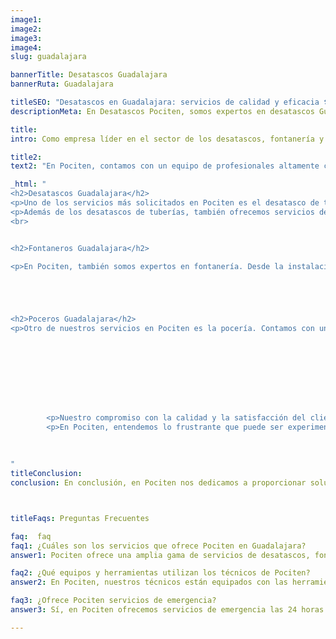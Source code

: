 ```yaml
---
image1:
image2:
image3:
image4:
slug: guadalajara

bannerTitle: Desatascos Guadalajara
bannerRuta: Guadalajara

titleSEO: "Desatascos en Guadalajara: servicios de calidad y eficacia 🛠️ Desatascos Pociten"
descriptionMeta: En Desatascos Pociten, somos expertos en desatascos Guadalajara, brindando servicios profesionales y eficientes para resolver cualquier problema de atasco en tuberías y alcantarillas. ¡Contáctanos ya!

title: 
intro: Como empresa líder en el sector de los desatascos, fontanería y pocería en Guadalajara, en Pociten nos enorgullece ofrecer nuestros servicios de alta calidad a nuestros clientes. Desde nuestros inicios, nos hemos dedicado a proporcionar soluciones efectivas y duraderas a los problemas de tuberías, desagües y saneamiento en hogares, empresas y comunidades de Guadalajara.

title2: 
text2: "En Pociten, contamos con un equipo de profesionales altamente capacitados y experimentados en el campo de los desatascos, fontanería y pocería. Nuestros técnicos están equipados con las herramientas y equipos más avanzados para llevar a cabo cualquier tipo de trabajo de manera rápida y eficiente. Ya sea que necesite desatascar una tubería en su hogar o realizar trabajos de fontanería en su negocio, podemos ayudarlo."

_html: "
<h2>Desatascos Guadalajara</h2>
<p>Uno de los servicios más solicitados en Pociten es el desatasco de tuberías. Ya sea que se trate de un bloqueo en una tubería de su hogar o un problema más grande en las tuberías de una empresa o comunidad, nuestros técnicos están capacitados para identificar el problema y encontrar la solución adecuada. Utilizamos tecnología avanzada para localizar y solucionar el problema de manera rápida y efectiva.</p>
<p>Además de los desatascos de tuberías, también ofrecemos servicios de limpieza de alcantarillado y desagües. La limpieza regular de estos sistemas es crucial para garantizar el buen funcionamiento de su hogar o negocio, así como para prevenir problemas mayores en el futuro. En Pociten, ofrecemos servicios de limpieza de alta calidad a precios asequibles.</p>
<br>


<h2>Fontaneros Guadalajara</h2>

<p>En Pociten, también somos expertos en fontanería. Desde la instalación de tuberías y grifos hasta la reparación de fugas y roturas en tuberías, nuestros técnicos tienen el conocimiento y la experiencia necesarios para realizar cualquier tipo de trabajo de fontanería en su hogar o negocio. Ofrecemos servicios de fontanería de alta calidad a precios razonables para nuestros clientes.</p>





<h2>Poceros Guadalajara</h2>
<p>Otro de nuestros servicios en Pociten es la pocería. Contamos con un equipo de técnicos capacitados para realizar cualquier trabajo relacionado con la pocería, incluyendo la instalación y reparación de pozos y sistemas de drenaje. Ya sea que necesite realizar trabajos de pocería en su hogar o en su empresa, en Pociten podemos ayudarlo.</p>






   

   
        <p>Nuestro compromiso con la calidad y la satisfacción del cliente es lo que nos ha mantenido como líderes en el sector de los desatascos, fontanería y pocería en Guadalajara. Nos enorgullece ofrecer servicios de alta calidad a precios razonables, y siempre trabajamos de manera rápida y eficiente para minimizar cualquier inconveniente para nuestros clientes.</p>
        <p>En Pociten, entendemos lo frustrante que puede ser experimentar problemas con tuberías, desagües y sistemas de saneamiento. Es por eso que ofrecemos servicios de emergencia las 24 horas del día, los 7 días de la semana para garantizar que nuestros clientes puedan obtener ayuda cuando más lo necesitan.Si experimenta un problema de desatascos, fontanería o pocería en cualquier momento del día o de la noche, no dude en llamarnos y uno de nuestros técnicos altamente capacitados estará allí para ayudarlo en poco tiempo.</p>
        
        
	    
"
titleConclusion: 
conclusion: En conclusión, en Pociten nos dedicamos a proporcionar soluciones efectivas y duraderas a los problemas de desatascos, fontanería y pocería en Guadalajara. Nuestro equipo de técnicos altamente capacitados está equipado con las herramientas y equipos más avanzados para llevar a cabo cualquier tipo de trabajo de manera rápida y eficiente. Si necesita servicios de desatascos, fontanería o pocería en Guadalajara, no dude en contactarnos en Pociten. Estamos aquí para ayudarlo en cualquier momento del día o de la noche.



titleFaqs: Preguntas Frecuentes

faq:  faq
faq1: ¿Cuáles son los servicios que ofrece Pociten en Guadalajara?
answer1: Pociten ofrece una amplia gama de servicios de desatascos, fontanería y pocería en Guadalajara, incluyendo desatascos de tuberías, limpieza de alcantarillado y desagües, reparación de fugas y roturas en tuberías, instalación y reparación de pozos y sistemas de drenaje, entre otros.

faq2: ¿Qué equipos y herramientas utilizan los técnicos de Pociten?
answer2: En Pociten, nuestros técnicos están equipados con las herramientas y equipos más avanzados para llevar a cabo cualquier tipo de trabajo de manera rápida y eficiente. Utilizamos tecnología avanzada para localizar y solucionar problemas en tuberías, y también contamos con equipos especializados para llevar a cabo trabajos de fontanería y pocería.

faq3: ¿Ofrece Pociten servicios de emergencia?
answer3: Sí, en Pociten ofrecemos servicios de emergencia las 24 horas del día, los 7 días de la semana para garantizar que nuestros clientes puedan obtener ayuda cuando más lo necesitan. Si experimenta un problema de desatascos, fontanería o pocería en cualquier momento del día o de la noche, no dude en llamarnos y uno de nuestros técnicos altamente capacitados estará allí para ayudarlo en poco tiempo.

---
```

